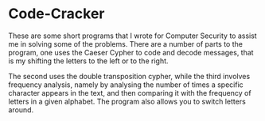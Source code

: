 # Code-Cracker

These are some short programs that I wrote for Computer Security to assist me in solving some of the problems. There are a number
of parts to the program, one uses the Caeser Cypher to code and decode messages, that is my shifting the letters to the left
or to the right.

The second uses the double transposition cypher, while the third involves frequency analysis, namely by analysing the number of
times a specific character appears in the text, and then comparing it with the frequency of letters in a given alphabet. The
program also allows you to switch letters around.
